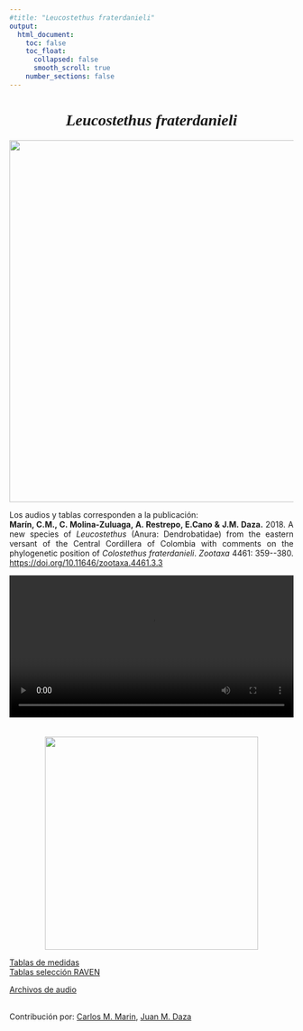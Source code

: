 ```yaml
---
#title: "Leucostethus fraterdanieli"
output:
  html_document: 
    toc: false
    toc_float:
      collapsed: false
      smooth_scroll: true
    number_sections: false
---
```


<style>
/* Estilo para justificar el texto */
p {
  text-align: justify;
}
</style>

<div style="font-family: Times; text-align: center;">
    <h1><i>Leucostethus fraterdanieli</i></h1>
    <img src="/beautiful-jekyll-Prueba/images/especie_Leucostethus_fraterdanieli.png" style="width:17cm;">
</div>


Los audios y tablas corresponden a la publicación:<br>
<strong>Marín, C.M., C. Molina-Zuluaga, A. Restrepo, E.Cano & J.M. Daza.</strong> 2018. A new species of <i>Leucostethus</i> (Anura: Dendrobatidae) from the eastern versant of the Central Cordillera of Colombia with comments on the phylogenetic position of <i>Colostethus fraterdanieli</i>. <i>Zootaxa</i> 4461: 359--380. <a href="https://doi.org/10.11646/zootaxa.4461.3.3">https://doi.org/10.11646/zootaxa.4461.3.3</a>

<!-- Seccion espectrograma -->
<div style="text-align: center;">
  <video width="100%" height="auto" controls style="display: block; margin-left: auto; margin-right: auto;">
    <source src="/beautiful-jekyll-Prueba/Espectrograms/Leucostethus_fraterdanieli.mp4" type="video/mp4">
    Tu navegador no soporta el elemento de video.
  </video>
  <br><br>
  <img src="/beautiful-jekyll-Prueba/images/espectrograma_Diasporus_anthrax.png" style="width:10cm; display: block; margin-left: auto; margin-right: auto;">
</div>

<!-- Seccion de tablas -->
<a href="https://bit.ly/3LUkN5s">Tablas de medidas </a><br>
<a href="https://bit.ly/3LUkN5s">Tablas selección RAVEN</a>
<br>

<!-- Seccion de audios -->
<a href="https://bit.ly/3LUkN5s">Archivos de audio</a><br><br>

Contribución por: <a href="mailto:marinc.carlosmario@gmail.com">Carlos M. Marin</a>, <a href="mailto:juanm.daza@udea.edu.co">Juan M. Daza</a>


